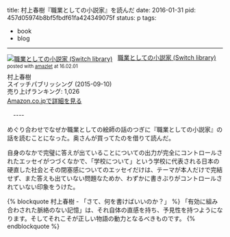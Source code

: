 title: 村上春樹『職業としての小説家』を読んだ
date: 2016-01-31
pid: 457d05974b8bf5fbdf61fa424349075f
status: p
tags:
- book
- blog
---

<div class="amazlet-box" style="margin-bottom:0px;"><div class="amazlet-image" style="float:left;margin:0px 12px 1px 0px;"><a href="http://www.amazon.co.jp/exec/obidos/ASIN/4884184432/dotimpact-22/ref=nosim/" name="amazletlink" target="_blank"><img src="http://ecx.images-amazon.com/images/I/41jc%2BwlkmNL._SL160_.jpg" alt="職業としての小説家 (Switch library)" style="border: none;" /></a></div><div class="amazlet-info" style="line-height:120%; margin-bottom: 10px"><div class="amazlet-name" style="margin-bottom:10px;line-height:120%"><a href="http://www.amazon.co.jp/exec/obidos/ASIN/4884184432/dotimpact-22/ref=nosim/" name="amazletlink" target="_blank">職業としての小説家 (Switch library)</a><div class="amazlet-powered-date" style="font-size:80%;margin-top:5px;line-height:120%">posted with <a href="http://www.amazlet.com/" title="amazlet" target="_blank">amazlet</a> at 16.02.01</div></div><div class="amazlet-detail">村上春樹 <br />スイッチパブリッシング (2015-09-10)<br />売り上げランキング: 1,026<br /></div><div class="amazlet-sub-info" style="float: left;"><div class="amazlet-link" style="margin-top: 5px"><a href="http://www.amazon.co.jp/exec/obidos/ASIN/4884184432/dotimpact-22/ref=nosim/" name="amazletlink" target="_blank">Amazon.co.jpで詳細を見る</a></div></div></div><div class="amazlet-footer" style="clear: left"></div></div>

　----

めぐり合わせでなぜか職業としての絵師の話のつぎに『職業としての小説家』の話を読むことになった。奥さんが買ってたのを借りて読んだ。

自身のなかで完璧に答えが出ていることについての出力が完全にコントロールされたエッセイがつづくなかで、「学校について」という学校に代表される日本の硬直した社会とその閉塞感についてのエッセイだけは、テーマが本人だけで完結せず、また答えも出ていない問題なためか、わずかに書きぶりがコントロールされていない印象をうけた。

{% blockquote 村上春樹 - 「さて、何を書けばいいのか？」 %}
「有効に組み合わされた脈絡のない記憶」は、それ自体の直感を持ち、予見性を持つようになります。そしてそれこそが正しい物語の動力となるべきものです。
{% endblockquote %}